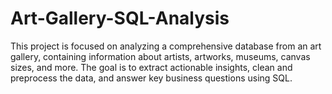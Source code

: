 # Art-Gallery-SQL-Analysis
This project is focused on analyzing a comprehensive database from an art gallery, containing information about artists, artworks, museums, canvas sizes, and more. The goal is to extract actionable insights, clean and preprocess the data, and answer key business questions using SQL.
